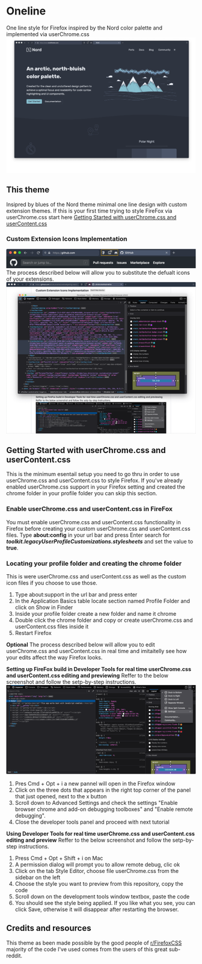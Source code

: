 # Oneline
One line style for Firefox inspired by the Nord color palette and implemented via userChrome.css
![alt text](https://raw.githubusercontent.com/ultrahumanite/oneline/master/screenshots/main_window.png)

## This theme
Insipred by blues of the Nord theme minimal one line design with custom extension themes. If this is your first time trying to style FireFox via userChrome.css start here [Getting Started with userChrome.css and userContent.css](https://github.com/ultrahumanite/oneline#getting-started-with-userchromecss-and-usercontentcss)
 
### Custom Extension Icons Implementation
![alt text](https://raw.githubusercontent.com/ultrahumanite/oneline/master/screenshots/custom_icons.png)
The process described below will allow you to substitute the defualt icons of your extensions. 
![alt text](https://raw.githubusercontent.com/ultrahumanite/oneline/master/screenshots/icons_console.png)

## Getting Started with userChrome.css and userContent.css
This is the minimum esentail setup you need to go thru in order to use userChrome.css and userContent.css to style Firefox. If you've already enabled userChrome.css support in your Firefox setting and created the chrome folder in your profile folder you can skip this section.

### Enable userChrome.css and userContent.css in FireFox
You must enable userChrome.css and userContent.css functionality in Firefox before creating your custom userChrome.css and userContent.css files. Type **about:config** in your url bar and press Enter search for ***toolkit.legacyUserProfileCustomizations.stylesheets*** and set the value to **true**.

### Locating your profile folder and creating the chrome folder
This is were userChrome.css and userContent.css as well as the custom icon files if you choose to use those.
1. Type about:support in the url bar and press enter
2. In the Application Basics table locate section named Profile Folder and click on Show in Finder
3. Inside your profile folder create a new folder and name it chrome
4. Double click the chrome folder and copy or create userChrome.css and userContent.css files inside it
5. Restart Firefox

**Optional**
The process described below will allow you to edit userChrome.css and userContent.css in real time and imitaitelly see how your edits affect the way Firefox looks.

**Setting up FireFox build in Developer Tools for real time userChrome.css and userContent.css editing and previewing**
Reffer to the below screenshot and follow the setp-by-step instructions.
![alt text](https://raw.githubusercontent.com/ultrahumanite/oneline/master/screenshots/console_one.png)
1. Pres Cmd + Opt + i a new pannel will open in the Firefox window
2. Click on the three dots that appears in the right top corner of the panel that just opened, next to the x button
3. Scroll down to Advanced Settings and check the settings "Enable browser chrome and add-on debugging toolboxes" and "Enable remote debugging".
4. Close the developer tools panel and proceed with next tutorial

**Using Developer Tools for real time userChrome.css and userContent.css editing and preview**
Reffer to the below screenshot and follow the setp-by-step instructions.
1. Press Cmd + Opt + Shift + i on Mac
2. A permission dialog will prompt you to allow remote debug, clic ok
3. Click on the tab Style Editor, choose file userChrome.css from the sidebar on the left
4. Choose the style you want to preview from this repository, copy the code
5. Scroll down on the development tools window textbox, paste the code 
6. You should see the style being applied. If you like what you see, you can click Save, otherwise it will disappear after restarting the browser.

## Credits and resources
This theme as been made possible by the good people of [r/FirefoxCSS](https://www.reddit.com/r/FirefoxCSS/) majority of the code I've used comes from the users of this great sub-reddit.
